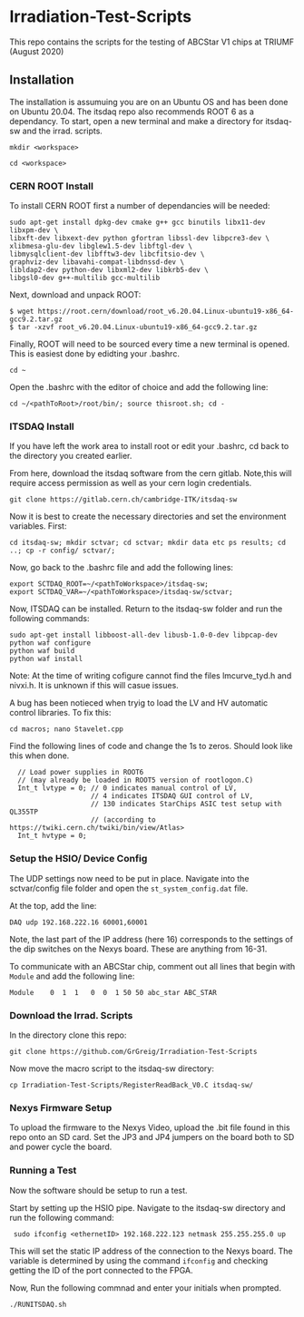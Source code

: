 # Irradiation-Test-Scripts

This repo contains the scripts for the testing of ABCStar V1 chips at TRIUMF (August 2020)

## Installation

The installation is assumuing you are on an Ubuntu OS and has been done on Ubuntu 20.04. The itsdaq repo also recommends ROOT 6 as a dependancy.
To start, open a new terminal and make a directory for itsdaq-sw and the irrad. scripts.

```
mkdir <workspace>

cd <workspace>
```

### CERN ROOT Install

To install CERN ROOT first a number of dependancies will be needed: 

```
sudo apt-get install dpkg-dev cmake g++ gcc binutils libx11-dev libxpm-dev \
libxft-dev libxext-dev python gfortran libssl-dev libpcre3-dev \
xlibmesa-glu-dev libglew1.5-dev libftgl-dev \
libmysqlclient-dev libfftw3-dev libcfitsio-dev \
graphviz-dev libavahi-compat-libdnssd-dev \
libldap2-dev python-dev libxml2-dev libkrb5-dev \
libgsl0-dev g++-multilib gcc-multilib
```

Next, download and unpack ROOT:

```
$ wget https://root.cern/download/root_v6.20.04.Linux-ubuntu19-x86_64-gcc9.2.tar.gz
$ tar -xzvf root_v6.20.04.Linux-ubuntu19-x86_64-gcc9.2.tar.gz
```
Finally, ROOT will need to be sourced every time a new terminal is opened. This is easiest done by edidting your .bashrc. 

```
cd ~
```

Open the .bashrc with the editor of choice and add the following line:

```
cd ~/<pathToRoot>/root/bin/; source thisroot.sh; cd -
```

### ITSDAQ Install

If you have left the work area to install root or edit your .bashrc, cd back to the directory you created earlier. 

From here, download the itsdaq software from the cern gitlab. Note,this will require access permission as well as your cern login credentials.

```
git clone https://gitlab.cern.ch/cambridge-ITK/itsdaq-sw
```
Now it is best to create the necessary directories and set the environment variables. First:

```
cd itsdaq-sw; mkdir sctvar; cd sctvar; mkdir data etc ps results; cd ..; cp -r config/ sctvar/;
```
Now, go back to the .bashrc file and add the following lines:

```
export SCTDAQ_ROOT=~/<pathToWorkspace>/itsdaq-sw;
export SCTDAQ_VAR=~/<pathToWorkspace>/itsdaq-sw/sctvar;
```
Now, ITSDAQ can be installed. Return to the itsdaq-sw folder and run the following commands:

```
sudo apt-get install libboost-all-dev libusb-1.0-0-dev libpcap-dev 
python waf configure
python waf build
python waf install 
```
Note: At the time of writing cofigure cannot find the files lmcurve_tyd.h and nivxi.h. It is unknown if this will casue issues.

A bug has been notieced when tryig to load the LV and HV automatic control libraries. To fix this:

```
cd macros; nano Stavelet.cpp

```
Find the following lines of code and change the 1s to zeros. Should look like this when done.
```
  // Load power supplies in ROOT6
  // (may already be loaded in ROOT5 version of rootlogon.C)
  Int_t lvtype = 0; // 0 indicates manual control of LV,
                    // 4 indicates ITSDAQ GUI control of LV,
                    // 130 indicates StarChips ASIC test setup with QL355TP
                    // (according to https://twiki.cern.ch/twiki/bin/view/Atlas>
  Int_t hvtype = 0;
```

### Setup the HSIO/ Device Config
The UDP settings now need to be put in place. Navigate into the sctvar/config file folder and open the `st_system_config.dat` file.

At the top, add the line:

```
DAQ udp 192.168.222.16 60001,60001
```

Note, the last part of the IP address (here 16) corresponds to the settings of the dip switches on the Nexys board. These are anything from 16-31.

To communicate with an ABCStar chip, comment out all lines that begin with `Module` and add the following line:

```
Module    0  1  1   0  0  1 50 50 abc_star ABC_STAR
```

### Download the Irrad. Scripts

In the <workspace> directory clone this repo:
  
```
git clone https://github.com/GrGreig/Irradiation-Test-Scripts
```
Now move the macro script to the itsdaq-sw directory:

```
cp Irradiation-Test-Scripts/RegisterReadBack_V0.C itsdaq-sw/
```

### Nexys Firmware Setup

To upload the firmware to the Nexys Video, upload the .bit file found in this repo onto an SD card. Set the JP3 and JP4 jumpers on the board both to SD and power cycle the board. 

### Running a Test

Now the software should be setup to run a test.

Start by setting up the HSIO pipe. Navigate to the itsdaq-sw directory and run the following command:

```
 sudo ifconfig <ethernetID> 192.168.222.123 netmask 255.255.255.0 up
```
This will set the static IP address of the connection to the Nexys board. The variable <ethernetID> is determined by using the command `ifconfig` and checking getting the ID of the port connected to the FPGA.

Now, Run the following commnad and enter your initials when prompted.

``` 
./RUNITSDAQ.sh
```




